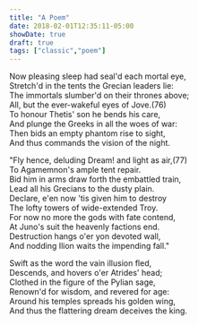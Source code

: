 ```yaml
---
title: "A Poem"
date: 2018-02-01T12:35:11-05:00
showDate: true
draft: true
tags: ["classic","poem"]
---
```


Now pleasing sleep had seal'd each mortal eye,  
Stretch'd in the tents the Grecian leaders lie:  
The immortals slumber'd on their thrones above;  
All, but the ever-wakeful eyes of Jove.(76)  
To honour Thetis' son he bends his care,  
And plunge the Greeks in all the woes of war:  
Then bids an empty phantom rise to sight,  
And thus commands the vision of the night.  


"Fly hence, deluding Dream! and light as air,(77)  
To Agamemnon's ample tent repair.  
Bid him in arms draw forth the embattled train,  
Lead all his Grecians to the dusty plain.  
Declare, e'en now 'tis given him to destroy  
The lofty towers of wide-extended Troy.  
For now no more the gods with fate contend,  
At Juno's suit the heavenly factions end.  
Destruction hangs o'er yon devoted wall,  
And nodding Ilion waits the impending fall."  


Swift as the word the vain illusion fled,  
Descends, and hovers o'er Atrides' head;  
Clothed in the figure of the Pylian sage,  
Renown'd for wisdom, and revered for age:  
Around his temples spreads his golden wing,  
And thus the flattering dream deceives the king.  
